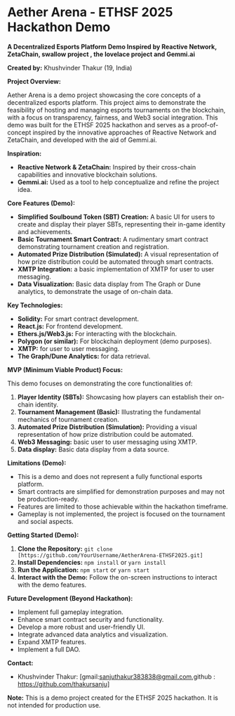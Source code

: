 # Aether Arena - ETHSF 2025 Hackathon Demo

**A Decentralized Esports Platform Demo Inspired by Reactive Network, ZetaChain, swallow project , the lovelace project and Gemmi.ai**

**Created by:** Khushvinder Thakur (19, India)

**Project Overview:**

Aether Arena is a demo project showcasing the core concepts of a decentralized esports platform. This project aims to demonstrate the feasibility of hosting and managing esports tournaments on the blockchain, with a focus on transparency, fairness, and Web3 social integration. This demo was built for the ETHSF 2025 hackathon and serves as a proof-of-concept inspired by the innovative approaches of Reactive Network and ZetaChain, and developed with the aid of Gemmi.ai.

**Inspiration:**

* **Reactive Network & ZetaChain:** Inspired by their cross-chain capabilities and innovative blockchain solutions.
* **Gemmi.ai:** Used as a tool to help conceptualize and refine the project idea.

**Core Features (Demo):**

* **Simplified Soulbound Token (SBT) Creation:** A basic UI for users to create and display their player SBTs, representing their in-game identity and achievements.
* **Basic Tournament Smart Contract:** A rudimentary smart contract demonstrating tournament creation and registration.
* **Automated Prize Distribution (Simulated):** A visual representation of how prize distribution could be automated through smart contracts.
* **XMTP Integration:** a basic implementation of XMTP for user to user messaging.
* **Data Visualization:** Basic data display from The Graph or Dune analytics, to demonstrate the usage of on-chain data.

**Key Technologies:**

* **Solidity:** For smart contract development.
* **React.js:** For frontend development.
* **Ethers.js/Web3.js:** For interacting with the blockchain.
* **Polygon (or similar):** For blockchain deployment (demo purposes).
* **XMTP:** for user to user messaging.
* **The Graph/Dune Analytics:** for data retrieval.

**MVP (Minimum Viable Product) Focus:**

This demo focuses on demonstrating the core functionalities of:

1.  **Player Identity (SBTs):** Showcasing how players can establish their on-chain identity.
2.  **Tournament Management (Basic):** Illustrating the fundamental mechanics of tournament creation.
3.  **Automated Prize Distribution (Simulation):** Providing a visual representation of how prize distribution could be automated.
4.  **Web3 Messaging:** basic user to user messaging using XMTP.
5.  **Data display:** Basic data display from a data source.

**Limitations (Demo):**

* This is a demo and does not represent a fully functional esports platform.
* Smart contracts are simplified for demonstration purposes and may not be production-ready.
* Features are limited to those achievable within the hackathon timeframe.
* Gameplay is not implemented, the project is focused on the tournament and social aspects.

**Getting Started (Demo):**

1.  **Clone the Repository:** `git clone [https://github.com/YourUsername/AetherArena-ETHSF2025.git]`
2.  **Install Dependencies:** `npm install` or `yarn install`
3.  **Run the Application:** `npm start` or `yarn start`
4.  **Interact with the Demo:** Follow the on-screen instructions to interact with the demo features.

**Future Development (Beyond Hackathon):**

* Implement full gameplay integration.
* Enhance smart contract security and functionality.
* Develop a more robust and user-friendly UI.
* Integrate advanced data analytics and visualization.
* Expand XMTP features.
* Implement a full DAO.

**Contact:**

* Khushvinder Thakur: [gmail:sanjuthakur383838@gmail.com,github : https://github.com/thakursanju]

**Note:** This is a demo project created for the ETHSF 2025 hackathon. It is not intended for production use.
